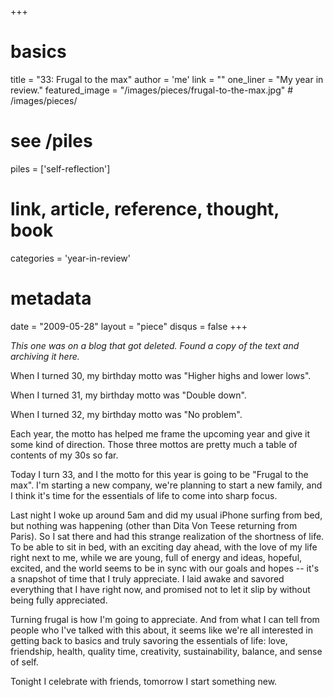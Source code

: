 +++
# basics
title     		 = "33: Frugal to the max"
author    		 = 'me'
link      		 = ""
one_liner 		 = "My year in review."
featured_image = "/images/pieces/frugal-to-the-max.jpg" # /images/pieces/

# see /piles
piles     		 = ['self-reflection']

# link, article, reference, thought, book
categories 		 = 'year-in-review' 

# metadata
date      		 = "2009-05-28"
layout    		 = "piece"
disqus    		 = false
+++

*This one was on a blog that got deleted. Found a copy of the text and archiving it here.*

When I turned 30, my birthday motto was "Higher highs and lower lows".

When I turned 31, my birthday motto was "Double down".

When I turned 32, my birthday motto was "No problem".

Each year, the motto has helped me frame the upcoming year and give it some kind of direction. Those three mottos are pretty much a table of contents of my 30s so far.

Today I turn 33, and I the motto for this year is going to be "Frugal to the max". I'm starting a new company, we're planning to start a new family, and I think it's time for the essentials of life to come into sharp focus.

Last night I woke up around 5am and did my usual iPhone surfing from bed, but nothing was happening (other than Dita Von Teese returning from Paris). So I sat there and had this strange realization of the shortness of life. To be able to sit in bed, with an exciting day ahead, with the love of my life right next to me, while we are young, full of energy and ideas, hopeful, excited, and the world seems to be in sync with our goals and hopes -- it's a snapshot of time that I truly appreciate. I laid awake and savored everything that I have right now, and promised not to let it slip by without being fully appreciated.

Turning frugal is how I'm going to appreciate. And from what I can tell from people who I've talked with this about, it seems like we're all interested in getting back to basics and truly savoring the essentials of life: love, friendship, health, quality time, creativity, sustainability, balance, and sense of self.

Tonight I celebrate with friends, tomorrow I start something new.